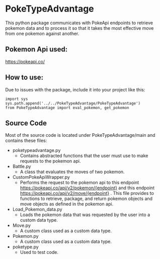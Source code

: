 # PokeTypeAdvantage

This python package communicates with PokeApi endpoints to retrieve pokemon data
and to process it so that it takes the most effective move from one pokemon against another.

## Pokemon Api used:
https://pokeapi.co/

## How to use:
Due to issues with the package, include it into your project like this:
```
import sys
sys.path.append('../../PokeTypeAdvantage/PokeTypeAdvantage')
from PokeTypeAdvantage import eval_pokemon, get_pokemon
```


## Source Code
Most of the source code is located under PokeTypeAdvantage/main and contains these files:
- poketypeadvantage.py
    + Contains abstracted functions that the user must use to make requests to the pokemon api.
- Battle.py
    + A class that evaluates the moves of two pokemon.
- CustomPokeApiWrapper.py
    + Performs the request to the pokemon api to this endpoint https://pokeapi.co/api/v2/pokemon/{endpoint}
    and this endpoint https://pokeapi.co/api/v2/move/{endpoint} . This file provides to functions to retrieve, package, and return pokemon objects and move objects as defined in the pokemon api.
- Load_Pokemon_data.py
    + Loads the pokemon data that was requested by the user into a custom data type.
- Move.py
    + A custom class used as a custom data type.
- Pokemon.py
    + A custom class used as a custom data type.
- poketype.py
    + Used to test code.
